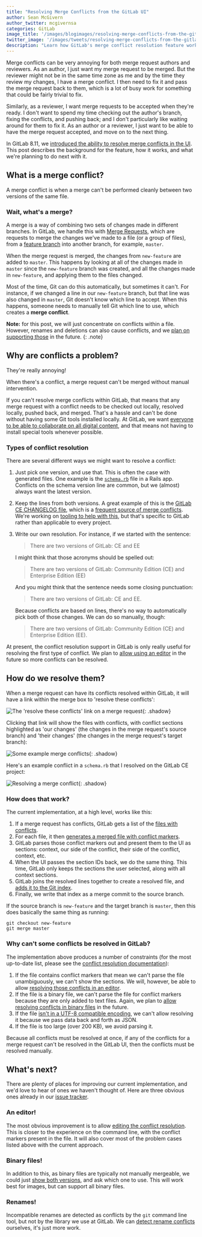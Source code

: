 ```yaml
---
title: "Resolving Merge Conflicts from the GitLab UI"
author: Sean McGivern
author_twitter: mcgivernsa
categories: GitLab
image_title: '/images/blogimages/resolving-merge-conflicts-from-the-gitlab-ui/merge-conflicts.png'
twitter_image: '/images/tweets/resolving-merge-conflicts-from-the-gitlab-ui.png'
description: "Learn how GitLab's merge conflict resolution feature works and why we introduced it."
---
```


Merge conflicts can be very annoying for both merge request authors and
reviewers. As an author, I just want my merge request to be merged. But the
reviewer might not be in the same time zone as me and by the time they review
my changes, I have a merge conflict. I then need to fix it and pass the merge
request back to them, which is a lot of busy work for something that could be
fairly trivial to fix.

Similarly, as a reviewer, I want merge requests to be accepted when they're
ready. I don't want to spend my time checking out the author's branch, fixing
the conflicts, and pushing back; and I don't particularly like waiting around
for them to fix it. As an author or a reviewer, I just want to be able to have
the merge request accepted, and move on to the next thing.

In GitLab 8.11, we
[introduced the ability to resolve merge conflicts in the UI][release-post]. This
post describes the background for the feature, how it works, and what we're
planning to do next with it.

<!-- more -->

## What is a merge conflict?

A merge conflict is when a merge can't be performed cleanly between two versions
of the same file.

### Wait, what's a merge?

A merge is a way of combining two sets of changes made in different branches. In
GitLab, we handle this with [Merge Requests][mr], which are requests to merge
the changes we've made to a file (or a group of files), from a [feature
branch][fb] into another branch, for example, `master`.

When the merge request is merged, the changes from `new-feature` are added to
`master`. This happens by looking at all of the changes made in `master` since
the `new-feature` branch was created, and all the changes made in `new-feature`,
and applying them to the files changed.

Most of the time, Git can do this automatically, but sometimes it can't. For
instance, if we changed a line in our `new-feature` branch, but that line was
also changed in `master`, Git doesn't know which line to accept. When this happens, someone needs to manually tell Git which line
to use, which creates a **merge conflict**.

**Note:** for this post, we will just concentrate on conflicts within a file. However,
renames and deletions can also cause conflicts, and we
[plan on supporting those][20665] in the future.
{: .note}

## Why are conflicts a problem?

They're really annoying!

When there's a conflict, a merge request can't be merged without manual
intervention.

If you can't resolve merge conflicts within GitLab, that means that any merge
request with a conflict needs to be checked out locally, resolved locally,
pushed back, and merged. That's a hassle and can't be done without having some
Git tools installed locally. At GitLab, we want
[everyone to be able to collaborate on all digital content][vision], and that
means not having to install special tools whenever possible.

### Types of conflict resolution

There are several different ways we might want to resolve a conflict:

1. Just pick one version, and use that. This is often the case with generated
   files. One example is the [`schema.rb`][schema-rb] file in a Rails app.
   Conflicts on the schema version line are common, but we (almost) always want
   the latest version.

2. Keep the lines from both versions. A great example of this is the
   [GitLab CE CHANGELOG file][changelog], which is a
   [frequent source of merge conflicts][changelog-crisis]. We're working on
   [tooling to help with this][automated-changelogs], but that's specific to
   GitLab rather than applicable to every project.

3. Write our own resolution. For instance, if we started with the sentence:

    > There are two versions of GitLab: CE and EE

    I might think that those acronyms should be spelled out:

    > There are two versions of GitLab: Community Edition (CE) and Enterprise Edition (EE)

    And you might think that the sentence needs some closing punctuation:

    > There are two versions of GitLab: CE and EE.

    Because conflicts are based on lines, there's no way to automatically pick
    both of those changes. We can do so manually, though:

    > There are two versions of GitLab: Community Edition (CE) and Enterprise Edition (EE).

At present, the conflict resolution support in GitLab is only really useful for
resolving the first type of conflict. We plan to
[allow using an editor](#an-editor) in the future so more conflicts can be
resolved.

## How do we resolve them?

When a merge request can have its conflicts resolved within GitLab, it will have
a link within the merge box to 'resolve these conflicts':

![The 'resolve these conflicts' link on a merge request](/images/blogimages/resolving-merge-conflicts-from-the-gitlab-ui/mr-widget.png){: .shadow}

Clicking that link will show the files with conflicts, with conflict sections
highlighted as 'our changes' (the changes in the merge request's source branch)
and 'their changes' (the changes in the merge request's target branch):

![Some example merge conflicts](/images/blogimages/resolving-merge-conflicts-from-the-gitlab-ui/merge-conflicts.png){: .shadow}

Here's an example conflict in a `schema.rb` that I resolved on the GitLab CE
project:

![Resolving a merge conflict](/images/8_11/resolve_mc.gif){: .shadow}

### How does that work?

The current implementation, at a high level, works like this:

1. If a merge request has conflicts, GitLab gets a list of the
   [files with conflicts][rugged-conflicts].
2. For each file, it then
   [generates a merged file with conflict markers][rugged-merge-file].
3. GitLab parses those conflict markers out and present them to the UI as
   sections: context, our side of the conflict, their side of the conflict,
   context, etc.
4. When the UI passes the section IDs back, we do the same thing. This time,
   GitLab only keeps the sections the user selected, along with all context
   sections.
5. GitLab joins the resolved lines together to create a resolved file, and
   [adds it to the Git index][rugged-add].
6. Finally, we write that index as a merge commit to the source branch.

If the source branch is `new-feature` and the target branch is `master`, then
this does basically the same thing as running:

```
git checkout new-feature
git merge master
```

### Why can't some conflicts be resolved in GitLab?

The implementation above produces a number of constraints (for the most
up-to-date list, please see the
[conflict resolution documentation][conflict-docs]):

1. If the file contains conflict markers that mean we can't parse the file
   unambiguously, we can't show the sections. We will, however, be able to allow
   [resolving those conflicts in an editor](#an-editor).
2. If the file is a binary file, we can't parse the file for conflict markers
   because they are only added to text files. Again, we plan to
   [allow resolving conflicts in binary files](#binary-files) in the future.
3. If the file [isn't in a UTF-8 compatible encoding][21247], we can't allow
   resolving it because we pass data back and forth as JSON.
4. If the file is too large (over 200 KB), we avoid parsing it.

Because all conflicts must be resolved at once, if any of the conflicts for a
merge request can't be resolved in the GitLab UI, then the conflicts must be
resolved manually.

## What's next?

There are plenty of places for improving our current implementation, and we'd
love to hear of ones we haven't thought of. Here are three obvious ones already
in our [issue tracker][ce-issues].

### An editor!

The most obvious improvement is to allow
[editing the conflict resolution][20344]. This is closer to the experience on
the command line, with the conflict markers present in the file. It will also
cover most of the problem cases listed above with the current approach.

### Binary files!

In addition to this, as binary files are typically not manually mergeable, we
could just [show both versions][20664], and ask which one to use. This will work
best for images, but can support all binary files.

### Renames!

Incompatible renames are detected as conflicts by the `git` command line tool,
but not by the library we use at GitLab. We can [detect rename conflicts][20345]
ourselves, it's just more work.

[20344]: https://gitlab.com/gitlab-org/gitlab-ce/issues/20344
[20345]: https://gitlab.com/gitlab-org/gitlab-ce/issues/20345
[20664]: https://gitlab.com/gitlab-org/gitlab-ce/issues/20664
[20665]: https://gitlab.com/gitlab-org/gitlab-ce/issues/20665
[21247]: https://gitlab.com/gitlab-org/gitlab-ce/issues/21247
[automated-changelogs]: https://gitlab.com/gitlab-org/release-tools/merge_requests/29
[ce-issues]: https://gitlab.com/gitlab-org/gitlab-ce/issues
[changelog-crisis]: https://gitlab.com/gitlab-org/gitlab-ce/issues/17826
[changelog]: https://gitlab.com/gitlab-org/gitlab-ce/blob/master/CHANGELOG.md
[conflict-docs]: http://docs.gitlab.com/ce/user/project/merge_requests/resolve_conflicts.html
[release-post]: https://about.gitlab.com/2016/08/22/gitlab-8-11-released/#merge-conflict-resolution
[rugged-add]: http://www.rubydoc.info/github/libgit2/rugged/Rugged/Index#add-instance_method
[rugged-conflicts]: http://www.rubydoc.info/github/libgit2/rugged/Rugged/Index#conflicts-instance_method
[rugged-merge-file]: http://www.rubydoc.info/github/libgit2/rugged/Rugged/Index#merge_file-instance_method
[schema-rb]: http://guides.rubyonrails.org/active_record_migrations.html#what-are-schema-files-for-questionmark
[vision]: https://about.gitlab.com/direction/#vision
[fb]: http://docs.gitlab.com/ce/workflow/workflow.html
[mr]: http://doc.gitlab.com/ce/user/project/merge_requests.html

